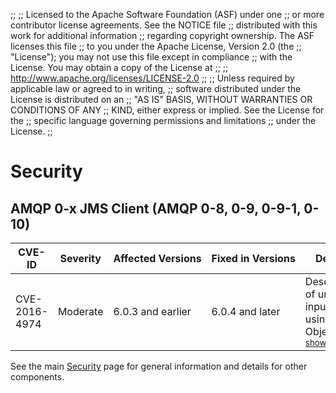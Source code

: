 ;;
;; Licensed to the Apache Software Foundation (ASF) under one
;; or more contributor license agreements.  See the NOTICE file
;; distributed with this work for additional information
;; regarding copyright ownership.  The ASF licenses this file
;; to you under the Apache License, Version 2.0 (the
;; "License"); you may not use this file except in compliance
;; with the License.  You may obtain a copy of the License at
;; 
;;   http://www.apache.org/licenses/LICENSE-2.0
;; 
;; Unless required by applicable law or agreed to in writing,
;; software distributed under the License is distributed on an
;; "AS IS" BASIS, WITHOUT WARRANTIES OR CONDITIONS OF ANY
;; KIND, either express or implied.  See the License for the
;; specific language governing permissions and limitations
;; under the License.
;;

# Security

<section markdown="1">

## AMQP 0-x JMS Client (AMQP 0-8, 0-9, 0-9-1, 0-10)

<table>
  <thead>
    <tr>
      <th>CVE-ID</th><th>Severity</th><th>Affected&nbsp;Versions</th><th>Fixed&nbsp;in&nbsp;Versions</th><th>Description</th>
    </tr>
  </thead>
  <tbody>
    <tr>
      <td>CVE-2016-4974</td>
      <td>Moderate</td>
      <td>6.0.3 and earlier</td>
      <td>6.0.4 and later</a></td>
      <td>
        Deserialization of untrusted input while using JMS ObjectMessage. <a id="CVE-2016-4974_details_toggle" href="javascript:_toggleDiv({divId:'CVE-2016-4974_details', controlId:'CVE-2016-4974_details_toggle', showMore:'<small>show more</small>', showLess:'<small>show less</small>'});"><small>show more</small></a>
        <div style="display:none;" id="CVE-2016-4974_details">
            <p>Description: When applications call getObject() on a consumed JMS ObjectMessage they are
            subject to the behaviour of any object deserialization during the process
            of constructing the body to return. Unless the application has taken outside
            steps to limit the deserialization process, they can't protect against
            input that might try to make undesired use of classes available on the
            application classpath that might be vulnerable to exploitation.</p>

            <p> Mitigation: Users using ObjectMessage can upgrade to Qpid
            AMQP 0-x JMS client 6.0.4 or or later, and use the new
            configuration options to whitelist trusted content permitted for
            deserialization. When so configured, attempts to deserialize input
            containing other content will be prevented. Alternatively, users of older
            client releases may utilise other means such as agent-based approaches to help
            govern content permitted for deserialization in their application.</p>

            <p> Credit: This issue was discovered by Matthias Kaiser of Code White (www.code-white.com)</p>

            <p>References: <a href="https://issues.apache.org/jira/browse/QPID-7323">QPID-7323</a></p>
        </div>
      </td>
    </tr>
  </tbody>
</table>

</section>

See the main [Security]({{site_url}}/security.html) page for general information and details for other components.
